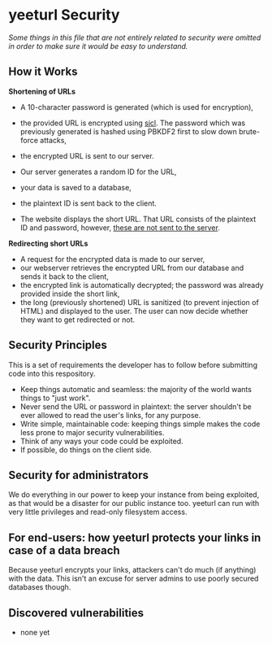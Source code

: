 # yeeturl Security

*Some things in this file that are not entirely related to security were omitted in order to make sure it would be easy to understand.*

## How it Works

**Shortening of URLs**

- A 10-character password is generated (which is used for encryption),
- the provided URL is encrypted using [sjcl](https://bitwiseshiftleft.github.io/sjcl/). The password which was previously generated is hashed using PBKDF2 first to slow down brute-force attacks,
- the encrypted URL is sent to our server.

- Our server generates a random ID for the URL,
- your data is saved to a database,
- the plaintext ID is sent back to the client.

- The website displays the short URL. That URL consists of the plaintext ID and password, however, [these are not sent to the server](https://stackoverflow.com/a/14462350).

**Redirecting short URLs**

- A request for the encrypted data is made to our server,
- our webserver retrieves the encrypted URL from our database and sends it back to the client,
- the encrypted link is automatically decrypted; the password was already provided inside the short link,
- the long (previously shortened) URL is sanitized (to prevent injection of HTML) and displayed to the user. The user can now decide whether they want to get redirected or not.

## Security Principles

This is a set of requirements the developer has to follow before submitting code into this respository.

- Keep things automatic and seamless: the majority of the world wants things to "just work".
- Never send the URL or password in plaintext: the server shouldn't be ever allowed to read the user's links, for any purpose.
- Write simple, maintainable code: keeping things simple makes the code less prone to major security vulnerabilities.
- Think of any ways your code could be exploited.
- If possible, do things on the client side.

## Security for administrators

We do everything in our power to keep your instance from being exploited, as that would be a disaster for our public instance too. yeeturl can run with very little privileges and read-only filesystem access.

## For end-users: how yeeturl protects your links in case of a data breach
Because yeeturl encrypts your links, attackers can't do much (if anything) with the data. This isn't an excuse for server admins to use poorly secured databases though.

## Discovered vulnerabilities

- none yet
